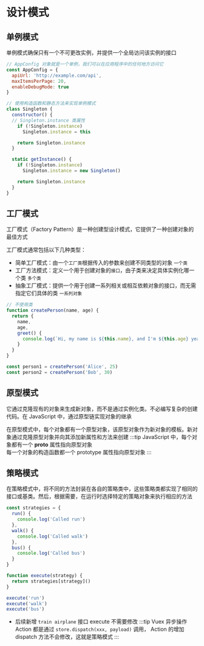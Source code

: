 # 设计模式

## 单例模式
单例模式确保只有一个不可更改实例，并提供一个全局访问该实例的接口

```js
// AppConfig 对象就是一个单例，我们可以在应用程序中的任何地方访问它
const AppConfig = {
  apiUrl: 'http://example.com/api',
  maxItemsPerPage: 20,
  enableDebugMode: true
}

// 使用构造函数和静态方法来实现单例模式
class Singleton {
  constructor() {
  // Singleton.instance 类属性
    if (!Singleton.instance)
      Singleton.instance = this

    return Singleton.instance
  }

  static getInstance() {
    if (!Singleton.instance)
      Singleton.instance = new Singleton()

    return Singleton.instance
  }
}
```
## 工厂模式
工厂模式（Factory Pattern）是一种创建型设计模式，它提供了一种创建对象的最佳方式  

工厂模式通常包括以下几种类型：
* 简单工厂模式：由一个`工厂类`根据传入的参数来创建不同类型的对象  `一个类`
* 工厂方法模式：定义一个用于创建对象的`接口`，由子类来决定具体实例化哪一个类  `多个类`
* 抽象工厂模式：提供一个用于创建一系列相关或相互依赖对象的接口，而无需指定它们具体的类  `一系列对象`

```js
// 不使用类
function createPerson(name, age) {
  return {
    name,
    age,
    greet() {
      console.log(`Hi, my name is ${this.name}, and I'm ${this.age} years old.`)
    }
  }
}

const person1 = createPerson('Alice', 25)
const person2 = createPerson('Bob', 30)
```

## 原型模式
它通过克隆现有的对象来生成新对象，而不是通过实例化类。不必编写复杂的创建代码。在 JavaScript 中，通过原型链实现对象的继承

在原型模式中，每个对象都有一个原型对象，该原型对象作为新对象的模板。新对象通过克隆原型对象并向其添加新属性和方法来创建
:::tip
JavaScript 中，每个对象都有一个 __proto__ 属性指向原型对象  
每一个对象的构造函数都一个 prototype 属性指向原型对象
:::


## 策略模式

在策略模式中，将不同的方法封装在各自的策略类中，这些策略类都实现了相同的接口或基类。然后，根据需要，在运行时选择特定的策略对象来执行相应的方法

```js
const strategies = {
  run() {
    console.log('Called run')
  },
  walk() {
    console.log('Called walk')
  },
  bus() {
    console.log('Called bus')
  }
}

function execute(strategy) {
  return strategies[strategy]()
}

execute('run')
execute('walk')
execute('bus')
```
* 后续新增 `train airplane` 接口 execute 不需要修改
:::tip
Vuex 异步操作 Action 都是通过 `store.dispatch(xxx, payload)` 调用， Action 的增加 dispatch 方法不会修改，这就是策略模式
:::